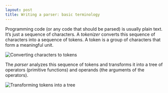 ```yaml
---
layout: post
title: Writing a parser: basic terminology
---
```


Programming code (or any code that should be parsed) is usually plain text. It’s just a sequence of characters. A *tokenizer* converts this sequence of characters into a sequence of tokens. A token is a group of characters that form a meaningful unit.

![Converting characters to tokens]({{site.url}}/assets/adl/chars-to-tokens.png)

The *parser* analyzes this sequence of tokens and transforms it into a tree of operators (primitive functions) and operands (the arguments of the operators).

![Transforming tokens into a tree]({{site.url}}/assets/adl/tokens-to-tree.png)
